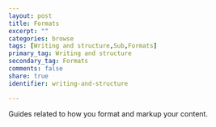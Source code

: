 ```yaml
---
layout: post
title: Formats
excerpt: ""
categories: browse
tags: [Writing and structure,Sub,Formats]
primary_tag: Writing and structure
secondary_tag: Formats
comments: false
share: true
identifier: writing-and-structure

---
```

Guides related to how you format and markup your content.
